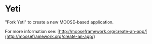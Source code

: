 Yeti
=====

"Fork Yeti" to create a new MOOSE-based application.

For more information see: [http://mooseframework.org/create-an-app/](http://mooseframework.org/create-an-app/)
